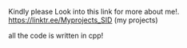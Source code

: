 Kindly please Look into this link for more about me!.
https://linktr.ee/Myprojects_SID (my projects)


all the code is written in cpp!
